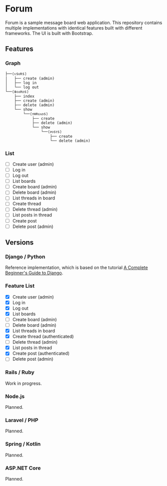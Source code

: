 # Forum

Forum is a sample message board web application. This repository contains multiple implementations with identical features built with different frameworks. The UI is built with Bootstrap.

## Features

### Graph

```
├──⟨ᴜsᴇʀs⟩
│   ├── create (admin)
│   ├── log in
│   └── log out
└──⟨ʙᴏᴀʀᴅs⟩
    ├── index
    ├── create (admin)
    ├── delete (admin)
    └── show
        └──⟨ᴛʜʀᴇᴀᴅs⟩
            ├── create
            ├── delete (admin)
            └── show
                └──⟨ᴘᴏsᴛs⟩
                    ├── create
                    └── delete (admin)
```

### List

- [ ] Create user (admin)
- [ ] Log in
- [ ] Log out
- [ ] List boards
- [ ] Create board (admin)
- [ ] Delete board (admin)
- [ ] List threads in board
- [ ] Create thread
- [ ] Delete thread (admin)
- [ ] List posts in thread
- [ ] Create post
- [ ] Delete post (admin)

## Versions

### Django / Python

Reference implementation, which is based on the tutorial [A Complete Beginner's Guide to Django](https://simpleisbetterthancomplex.com/series/beginners-guide/1.11/).

### Feature List

- [X] Create user (admin)
- [X] Log in
- [X] Log out
- [X] List boards
- [ ] Create board (admin)
- [ ] Delete board (admin)
- [X] List threads in board
- [X] Create thread (authenticated)
- [ ] Delete thread (admin)
- [X] List posts in thread
- [X] Create post (authenticated)
- [ ] Delete post (admin)

### Rails / Ruby

Work in progress.

### Node.js

Planned.

### Laravel / PHP

Planned.

### Spring / Kotlin

Planned.

### ASP.NET Core

Planned.